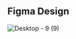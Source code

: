 ## Figma Design

![Desktop - 9 (9)](https://github.com/PetarPetroski/is218_final_project/assets/45236464/90e69485-06b7-4176-945e-8ff9b539450e)
